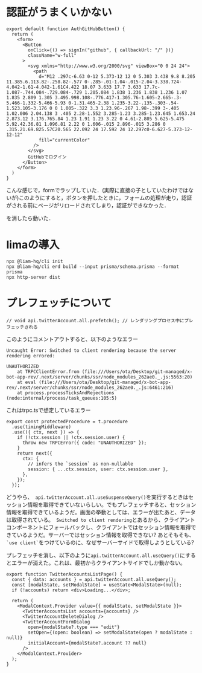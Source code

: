 # 認証がうまくいかない
```
export default function AuthGitHubButton() {
  return (
    <form>
      <Button 
        onClick={() => signIn("github", { callbackUrl: "/" })} 
        className="w-full"
      >
        <svg xmlns="http://www.w3.org/2000/svg" viewBox="0 0 24 24">
          <path
            d="M12 .297c-6.63 0-12 5.373-12 12 0 5.303 3.438 9.8 8.205 11.385.6.113.82-.258.82-.577 0-.285-.01-1.04-.015-2.04-3.338.724-4.042-1.61-4.042-1.61C4.422 18.07 3.633 17.7 3.633 17.7c-1.087-.744.084-.729.084-.729 1.205.084 1.838 1.236 1.838 1.236 1.07 1.835 2.809 1.305 3.495.998.108-.776.417-1.305.76-1.605-2.665-.3-5.466-1.332-5.466-5.93 0-1.31.465-2.38 1.235-3.22-.135-.303-.54-1.523.105-3.176 0 0 1.005-.322 3.3 1.23.96-.267 1.98-.399 3-.405 1.02.006 2.04.138 3 .405 2.28-1.552 3.285-1.23 3.285-1.23.645 1.653.24 2.873.12 3.176.765.84 1.23 1.91 1.23 3.22 0 4.61-2.805 5.625-5.475 5.92.42.36.81 1.096.81 2.22 0 1.606-.015 2.896-.015 3.286 0 .315.21.69.825.57C20.565 22.092 24 17.592 24 12.297c0-6.627-5.373-12-12-12"
            fill="currentColor"
          />
        </svg>
        GitHubでログイン
      </Button>
    </form>
  )
}
```
こんな感じで，formでラップしていた．(実際に直接の子としていたわけではないが)このようにすると，ボタンを押したときに，フォームの処理が走り，認証がされる前にページがリロードされてしまり，認証ができなかった．<form>を消したら動いた．

# limaの導入
```
npx @liam-hq/cli init
npx @liam-hq/cli erd build --input prisma/schema.prisma --format prisma
npx http-server dist
```

# プレフェッチについて
```
// void api.twitterAccount.all.prefetch(); // レンダリングプロセス中にプレフェッチされる
```
このようにコメントアウトすると、以下のようなエラー
```
Uncaught Error: Switched to client rendering because the server rendering errored:

UNAUTHORIZED
    at TRPCClientError.from (file:///Users/ota/Desktop/git-managed/x-bot-app-rev/.next/server/chunks/ssr/node_modules_262ae0._.js:5563:20)
    at eval (file:///Users/ota/Desktop/git-managed/x-bot-app-rev/.next/server/chunks/ssr/node_modules_262ae0._.js:6461:216)
    at process.processTicksAndRejections (node:internal/process/task_queues:105:5)
```
これはtrpc.tsで想定しているエラー
```
export const protectedProcedure = t.procedure
  .use(timingMiddleware)
  .use(({ ctx, next }) => {
    if (!ctx.session || !ctx.session.user) {
      throw new TRPCError({ code: "UNAUTHORIZED" });
    }
    return next({
      ctx: {
        // infers the `session` as non-nullable
        session: { ...ctx.session, user: ctx.session.user },
      },
    });
  });

```
どうやら、``` api.twitterAccount.all.useSuspenseQuery()```を実行するときはセッション情報を取得できていないらしい。でもプレフェッチすると、セッション情報を取得できているようだ。画面の挙動としては、エラーが出たあと、データは取得されている。``` Switched to client rendering```とあるから、クライアントコンポーネントにフォールバックし、クライアントではセッション情報を取得できているようだ。サーバーではセッション情報を取得できない?
あとそもそも、``` `use client` ```をつけているのに、なぜサーバーサイドで取得しようとしている?

プレフェッチを消し、以下のように```api.twitterAccount.all.useQuery()```にするとエラーが消えた。これは、最初からクライアントサイドでしか動かない。

```
export function TwitterAccountsListPage() {
  const { data: accounts } = api.twitterAccount.all.useQuery();
  const [modalState, setModalState] = useState<ModalState>(null);
  if (!accounts) return <div>Loading...</div>;

  return (
    <ModalContext.Provider value={{ modalState, setModalState }}>
      <TwitterAccountsList accounts={accounts} />
      <TwitterAccountDeleteDialog />
      <TwitterAccountFormDialog
        open={modalState?.type === "edit"}
        setOpen={(open: boolean) => setModalState(open ? modalState : null)}
        initialAccount={modalState?.account ?? null}
      />
    </ModalContext.Provider>
  );
}
```